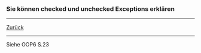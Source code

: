 ### Sie können checked und unchecked Exceptions erklären

---

[Zurück](200exceptions.md)

---
Siehe OOP6 S.23
